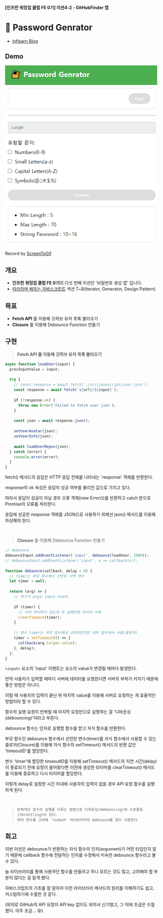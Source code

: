 #### [인프런 워밍업 클럽 FE 0기] 미션4-2 - GitHubFinder 앱

# 🔐 Password Genrator

- [Inflearn Blog](https://www.inflearn.com/blogs/6950)

## Demo

![Alt text](/6-passwrod-generator-app/src/img/passwrod-generator-app.gif)

Record by [ScreenToGif](https://www.screentogif.com/)

## 개요

- **인프런 워밍업 클럽 FE 0기**의 다섯 번째 미션인 '비밀번호 생성 앱' 입니다.
- [따라하며 배우는 자바스크립트](https://www.inflearn.com/course/따라하며-배우는-자바스크립트) 섹션 7~8(Iterator, Generator, Design Pattern)

## 목표

- **Fetch API** 를 이용해 깃허브 유저 목록 불러오기
- **Closure** 를 이용해 Debounce Function 만들기

## 구현

> **Fetch API 를 이용해 깃허브 유저 목록 불러오기**

```javascript
async function loadUser(input) {
  prevInputValue = input;

  try {
    // const response = await fetch('./src/javascript/user.json');
    const response = await fetch(`${url}/${input}`);

    if (!response.ok) {
      throw new Error('Failed to fetch user json');
    }

    const json = await response.json();

    setUserAvatar(json);
    setUserInfo(json);

    await loadUserRepos(json);
  } catch (error) {
    console.error(error);
  }
}
```

fetch() 메서드의 응답은 HTTP 응답 전체를 나타내는 'response' 객체를 반환한다.

response의 ok 속성은 응답의 성공 여부를 불리언 값으로 가지고 있다.

따라서 응답이 성공이 아닐 경우 오류 객체(new Error())를 반환하고 catch 문으로 Promise의 오류를 처리한다.

응답에 성공한 response 객체를 JSON으로 사용하기 위해선 json() 메서드를 이용해 파싱해야 한다.

<br />

> **Closure** 를 이용해 Debounce Function 만들기

```javascript
// debounce
debounceInput.addEventListener('input', debounce(loadUser, 1000));
// debounceInput.addEventListener('input', e => callback(e));

function debounce(callback, delay = 0) {
  // timer는 부모 함수에서 선언된 지역 변수
  let timer = null;

  return (arg) => {
    // 여기서 arg는 input event

    if (timer) {
      // 이미 타이머가 있는데 또 실행되면 타이머 삭제
      clearTimeout(timer);
    }

    // 변수 timer는 부모 함수에서 선언되었지만 내부 함수에서 사용(클로저)
    timer = setTimeout(() => {
      callback(arg.target.value);
    }, delay);
  };
}
```

`<input>` 요소의 'input' 이벤트는 요소의 value가 변경될 때마다 발생한다.

만약 사용자가 입력할 때마다 서버에 데이터를 요청한다면 서버의 부하가 커지기 때문에 좋은 방법은 아니다.

이럴 때 사용자의 입력이 끝난 뒤 마지막 value를 이용해 서버로 요청하는 게 효율적인 방법이라 할 수 있다.

함수의 실행 요청이 반복될 때 마지막 요청만으로 실행하는 걸 '디바운싱(debouncing)'이라고 부른다.

debounce 함수는 인자로 실행할 함수를 받고 자식 함수를 반환한다.

부모 함수인 debounce 함수에서 선언한 변수(timer)를 자식 함수에서 사용할 수 있는 클로저(Closure)를 이용해 자식 함수의 setTimeout() 메서드의 반환 값인 'timeoutID'를 할당한다.

변수 'timer'에 할당한 timeoutID를 이용해 setTimeout() 메서드의 지연 시간(delay)이 종료되기 전에 요청이 들어왔다면 이전에 생성한 타이머를 clearTimeout() 메서드를 이용해 종료하고 다시 타이머를 할당한다.

이렇게 delay로 설정한 시간 이내에 사용자의 입력이 없을 경우 API 요청 함수를 실행하게 된다.

<br />

> ```
> 반복적인 함수의 실행을 다루는 방법으로 디바운싱(debouncing)와 쓰로틀링(throttling)이 있다.
> 여러 변수를 고려해 'lodash' 라이브러리의 debounce를 많이 사용한다.
> ```

## 회고

이번 미션은 debounce가 반환하는 자식 함수의 인자(argument)가 어떤 타입인지 알기 때문에 callback 함수에 전달하는 인자를 수정해서 미숙한 debounce 함수라고 볼 수 있다.

늘 라이브러리를 통해 사용하던 함수를 만들려고 하니 모르는 것도 많고, 고려해야 할 부분이 많다는 걸 알게 됐다.

자바스크립트의 기초를 잘 알아야 이런 라이브러리 메서드의 원리를 이해하기도 쉽고, 커스텀하기에 수월한 것 같다.

(외의로 GitHub의 API 요청이 API key 없이도 되어서 신기했고, 그 덕에 조금은 수월했다. 아주 조금... 😵)
